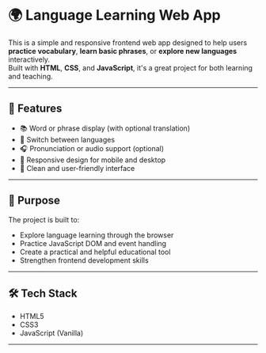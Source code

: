 # 🌍 Language Learning Web App

This is a simple and responsive frontend web app designed to help users **practice vocabulary**, **learn basic phrases**, or **explore new languages** interactively.  
Built with **HTML**, **CSS**, and **JavaScript**, it's a great project for both learning and teaching.

---

## 🌟 Features

- 📚 Word or phrase display (with optional translation)
- 🔄 Switch between languages
- 🎧 Pronunciation or audio support (optional)
- 📱 Responsive design for mobile and desktop
- 🎨 Clean and user-friendly interface

---

## 🎯 Purpose

The project is built to:

- Explore language learning through the browser
- Practice JavaScript DOM and event handling
- Create a practical and helpful educational tool
- Strengthen frontend development skills

---

## 🛠️ Tech Stack

- HTML5
- CSS3
- JavaScript (Vanilla)

---
